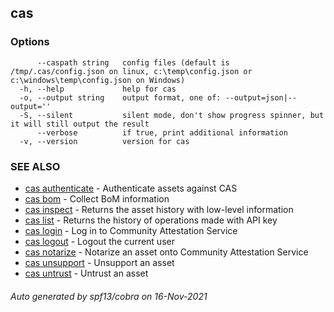 ## cas



### Options

```
      --caspath string   config files (default is /tmp/.cas/config.json on linux, c:\temp\config.json or c:\windows\temp\config.json on Windows)
  -h, --help             help for cas
  -o, --output string    output format, one of: --output=json|--output=''
  -S, --silent           silent mode, don't show progress spinner, but it will still output the result
      --verbose          if true, print additional information
  -v, --version          version for cas
```

### SEE ALSO

* [cas authenticate](cas_authenticate.md)	 - Authenticate assets against CAS
* [cas bom](cas_bom.md)	 - Collect BoM information
* [cas inspect](cas_inspect.md)	 - Returns the asset history with low-level information
* [cas list](cas_list.md)	 - Returns the history of operations made with API key
* [cas login](cas_login.md)	 - Log in to Community Attestation Service
* [cas logout](cas_logout.md)	 - Logout the current user
* [cas notarize](cas_notarize.md)	 - Notarize an asset onto Community Attestation Service
* [cas unsupport](cas_unsupport.md)	 - Unsupport an asset
* [cas untrust](cas_untrust.md)	 - Untrust an asset

###### Auto generated by spf13/cobra on 16-Nov-2021

